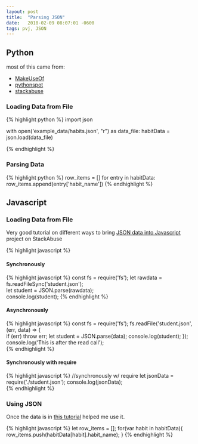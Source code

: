 ```yaml
---
layout: post
title:  "Parsing JSON"
date:   2018-02-09 08:07:01 -0600
tags: pvj, JSON
---
```



## Python

most of this came from:
- [MakeUseOf](https://www.makeuseof.com/tag/json-python-parsing-simple-guide/)
- [pythonspot](https://pythonspot.com/json-encoding-and-decoding-with-python/)
- [stackabuse](http://stackabuse.com/reading-and-writing-json-to-a-file-in-python/)

### Loading Data from File
{% highlight python %}
import json

with open('example_data/habits.json', "r") as data_file:
    habitData = json.load(data_file)

{% endhighlight %}

### Parsing Data
{% highlight python %}
row_items = []
for entry in habitData:
    row_items.append(entry['habit_name'])
{% endhighlight %}

## Javascript

### Loading Data from File
Very good tutorial on different ways to bring [JSON data into Javascript](http://stackabuse.com/reading-and-writing-json-files-with-node-js/) project on StackAbuse

{% highlight javascript %}
#### Synchronously
{% highlight javascript %}
const fs = require('fs');
let rawdata = fs.readFileSync('student.json');  
let student = JSON.parse(rawdata);  
console.log(student);
{% endhighlight %}

#### Asynchronously
{% highlight javascript %}
const fs = require('fs');
fs.readFile('student.json', (err, data) => {  
    if (err) throw err;
    let student = JSON.parse(data);
    console.log(student);
});
console.log('This is after the read call');  
{% endhighlight %}

#### Synchronously with require
{% highlight javascript %}
//synchronously w/ require
let jsonData = require('./student.json');
console.log(jsonData);  
{% endhighlight %}

### Using JSON

Once the data is in [this tutorial](https://www.codementor.io/codementorteam/how-to-use-json-files-in-node-js-85hndqt32) helped me use it.

{% highlight javascript %}
let row_items = [];
for(var habit in habitData){
  row_items.push(habitData[habit].habit_name);
}
{% endhighlight %}
